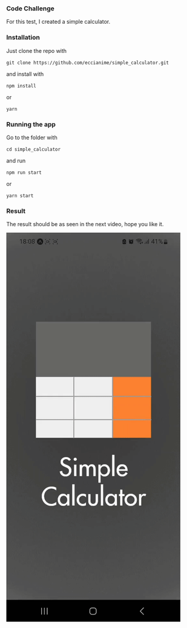 ### Code Challenge

For this test, I created a simple calculator.

### Installation

Just clone the repo with

    git clone https://github.com/eccianime/simple_calculator.git

and install with

    npm install

or

    yarn

### Running the app

Go to the folder with

    cd simple_calculator

and run

    npm run start

or

    yarn start

### Result

The result should be as seen in the next video, hope you like it.

![Demo](https://github.com/eccianime/simple_calculator/blob/master/assets/demo.gif)
